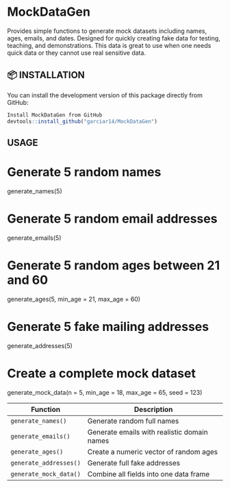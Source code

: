 # MockDataGen
Provides simple functions to generate mock datasets including names, ages, emails, and dates.  Designed for quickly creating fake data for testing, teaching, and demonstrations. This data is great to use  when one needs quick data or they cannot use real sensitive data.

## 📦 INSTALLATION

You can install the development version of this package directly from GitHub:

```r
Install MockDataGen from GitHub
devtools::install_github("garciar14/MockDataGen")
```
## USAGE

# Generate 5 random names
generate_names(5)

# Generate 5 random email addresses
generate_emails(5)

# Generate 5 random ages between 21 and 60
generate_ages(5, min_age = 21, max_age = 60)

# Generate 5 fake mailing addresses
generate_addresses(5)

# Create a complete mock dataset
generate_mock_data(n = 5, min_age = 18, max_age = 65, seed = 123)

| Function               | Description                                   |
|------------------------|-----------------------------------------------|
| `generate_names()`     | Generate random full names                    |
| `generate_emails()`    | Generate emails with realistic domain names   |
| `generate_ages()`      | Create a numeric vector of random ages        |
| `generate_addresses()` | Generate full fake addresses                  |
| `generate_mock_data()` | Combine all fields into one data frame        |

